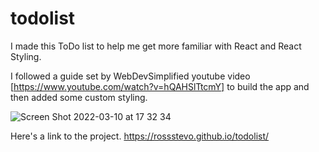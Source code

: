 # todolist

I made this ToDo list to help me get more familiar with React and React Styling. 

I followed a guide set by WebDevSimplified youtube video [https://www.youtube.com/watch?v=hQAHSlTtcmY] to build the app and then added some custom styling. 

![Screen Shot 2022-03-10 at 17 32 34](https://user-images.githubusercontent.com/85199675/157721528-52cdb8ad-8bed-431a-8596-76f26e43dba5.png)

Here's a link to the project. https://rossstevo.github.io/todolist/
